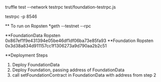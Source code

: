 truffle test --network testrpc test/foundation-testrpc.js 
<p>testrpc -p 8546</p>

** To run on Ropsten
*geth --testnet --rpc

**FoundationData Ropsten
0x867ef1f9e431394e05be46df1df06ba73e85fa93
**Foundation Ropsten
0x3d38a834d911157cc1f1306273a9d790aa2b2c51

**Deployment Steps
1. Deploy FoundationData
2. Deploy Foundation, passing address of FoundationData
3. call setFoundationContract in FoundationData with address from step 2
